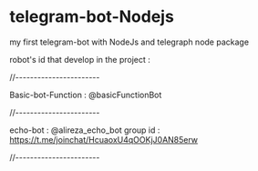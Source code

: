 # telegram-bot-Nodejs
my first telegram-bot with NodeJs and telegraph node package

robot's id that develop in the project :

//-----------------------

Basic-bot-Function : @basicFunctionBot 

//-----------------------

echo-bot : @alireza_echo_bot  group id : https://t.me/joinchat/HcuaoxU4qOOKjJ0AN85erw

//-----------------------
